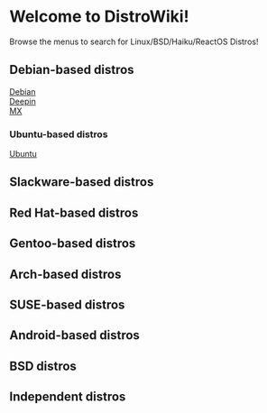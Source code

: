 # Welcome to DistroWiki!

Browse the menus to search for Linux/BSD/Haiku/ReactOS Distros!

## Debian-based distros
[Debian](debian.md)<br>
[Deepin](deepin.md)<br>
[MX](mx.md)

### Ubuntu-based distros
[Ubuntu](ubuntu.md)

## Slackware-based distros

## Red Hat-based distros

## Gentoo-based distros

## Arch-based distros

## SUSE-based distros

## Android-based distros

## BSD distros

## Independent distros
